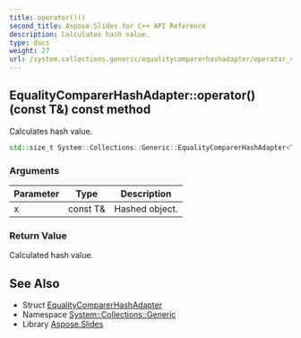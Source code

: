 ```yaml
---
title: operator()()
second_title: Aspose.Slides for C++ API Reference
description: Calculates hash value.
type: docs
weight: 27
url: /system.collections.generic/equalitycomparerhashadapter/operator_call/
---
```

## EqualityComparerHashAdapter::operator()(const T\&) const method


Calculates hash value.

```cpp
std::size_t System::Collections::Generic::EqualityComparerHashAdapter<T>::operator()(const T &x) const
```


### Arguments

| Parameter | Type | Description |
| --- | --- | --- |
| x | const T\& | Hashed object. |

### Return Value

Calculated hash value.

## See Also

* Struct [EqualityComparerHashAdapter](../)
* Namespace [System::Collections::Generic](../../)
* Library [Aspose.Slides](../../../)